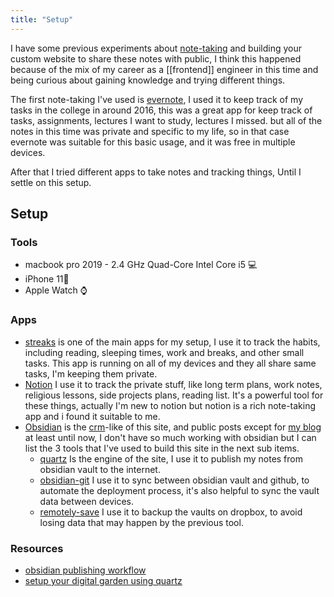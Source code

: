 ```yaml
---
title: "Setup"
---
```


I have some previous experiments about [note-taking](https://www.reddit.com/r/NoteTaking) and building your custom website to share these notes with public, I think this happened because of the mix of my career as a [[frontend]] engineer in this time and being curious about gaining knowledge and trying different things.

The first note-taking I've used is [evernote](https://evernote.com/), I used it to keep track of my tasks in the college in around 2016, this was a great app for keep track of tasks, assignments, lectures I want to study, lectures I missed. but all of the notes in this time was private and specific to my life, so in that case evernote was suitable for this basic usage, and it was free in multiple devices.

After that I tried different apps to take notes and tracking things, Until I settle on this setup.

## Setup

### Tools
- macbook pro 2019 - 2.4 GHz Quad-Core Intel Core i5 💻 
- iPhone 11📱 
- Apple Watch ⌚️ 

### Apps
- [streaks](https://streaksapp.com/) is one of the main apps for my setup, I use it to track the habits, including reading, sleeping times, work and breaks, and other small tasks. This app is running on all of my devices and they all share same tasks, I'm keeping them private.
- [Notion](https://www.notion.so/) I use it to track the private stuff, like long term plans, work notes, religious lessons, side projects plans, reading list. It's a powerful tool for these things, actually I'm new to notion but notion is a rich note-taking app and i found it suitable to me.
- [Obsidian](https://obsidian.md/) is the [crm](https://en.wikipedia.org/wiki/Content_management_system)-like of this site, and public posts except for [my blog](https://zeyadetman.com) at least until now, I don't have so much working with obsidian but I can list the 3 tools that I've used to build this site in the next sub items.
	- [quartz](https://github.com/jackyzha0/quartz) Is the engine of the site, I use it to publish my notes from obsidian vault to the internet.
	- [obsidian-git](https://github.com/denolehov/obsidian-git) I use it to sync between obsidian vault and github, to automate the deployment process, it's also helpful to sync the vault data between devices.
	- [remotely-save](https://github.com/remotely-save/remotely-save) I use it to backup the vaults on dropbox, to avoid losing data that may happen by the previous tool.


### Resources
- [obsidian publishing workflow](https://notes.aadimator.com/SBYNtPHqsTW9Ck1Kuoxsu/)
- [setup your digital garden using quartz](https://quartz.jzhao.xyz/notes/setup/)